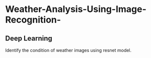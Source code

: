 # Weather-Analysis-Using-Image-Recognition-
## Deep Learning
Identify the condition of weather images using resnet model.

